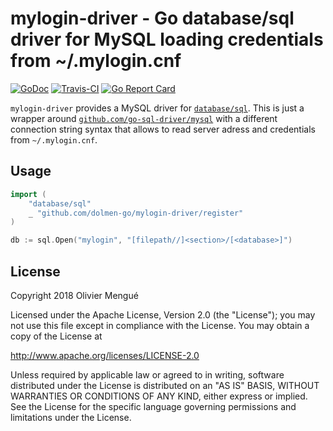 # mylogin-driver - Go database/sql driver for MySQL loading credentials from ~/.mylogin.cnf

[![GoDoc](https://img.shields.io/badge/godoc-reference-blue.svg)](https://godoc.org/github.com/dolmen-go/mylogin-driver)
[![Travis-CI](https://img.shields.io/travis/dolmen-go/mylogin-driver.svg)](https://travis-ci.org/dolmen-go/mylogin-driver)
[![Go Report Card](https://goreportcard.com/badge/github.com/dolmen-go/mylogin-driver)](https://goreportcard.com/report/github.com/dolmen-go/mylogin-driver)

`mylogin-driver` provides a MySQL driver for
[`database/sql`](https://golang.org/pkg/database/sql/).
This is just a wrapper around
[`github.com/go-sql-driver/mysql`](https://github.com/go-sql-driver/mysql) with
a different connection string syntax that allows to read server adress and
credentials from `~/.mylogin.cnf`.

## Usage

```go
import (
    "database/sql"
    _ "github.com/dolmen-go/mylogin-driver/register"
)

db := sql.Open("mylogin", "[filepath//]<section>/[<database>]")
```

## License

Copyright 2018 Olivier Mengué

Licensed under the Apache License, Version 2.0 (the "License");
you may not use this file except in compliance with the License.
You may obtain a copy of the License at

   http://www.apache.org/licenses/LICENSE-2.0

Unless required by applicable law or agreed to in writing, software
distributed under the License is distributed on an "AS IS" BASIS,
WITHOUT WARRANTIES OR CONDITIONS OF ANY KIND, either express or implied.
See the License for the specific language governing permissions and
limitations under the License.